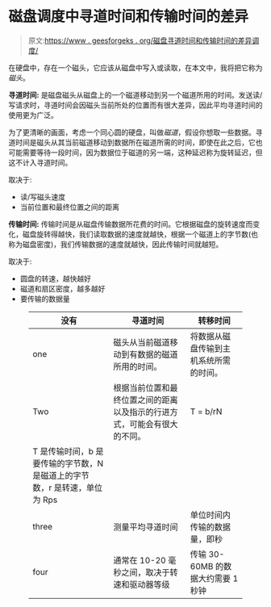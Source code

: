 # 磁盘调度中寻道时间和传输时间的差异

> 原文:[https://www . geesforgeks . org/磁盘寻道时间和传输时间的差异调度/](https://www.geeksforgeeks.org/difference-between-seek-time-and-transfer-time-in-disk-scheduling/)

在硬盘中，存在一个磁头，它应该从磁盘中写入或读取，在本文中，我将把它称为*磁头*。

**寻道时间:**
是磁盘磁头从磁盘上的一个磁道移动到另一个磁道所用的时间。发送读/写请求时，寻道时间会因磁头当前所处的位置而有很大差异，因此平均寻道时间的使用更为广泛。

为了更清晰的画面，考虑一个同心圆的硬盘，叫做*磁道*，假设你想取一些数据。寻道时间是磁头从其当前磁道移动到数据所在磁道所需的时间，即使在此之后，它也可能需要等待一段时间，因为数据位于磁道的另一端，这种延迟称为旋转延迟，但这不计入寻道时间。

取决于:

*   读/写磁头速度
*   当前位置和最终位置之间的距离

**传输时间:**
传输时间是从磁盘传输数据所花费的时间。它根据磁盘的旋转速度而变化，磁盘旋转得越快，我们读取数据的速度就越快，根据一个磁道上的字节数(也称为磁盘密度)，我们传输数据的速度就越快，因此传输时间就越短。

取决于:

*   圆盘的转速，越快越好
*   磁道和扇区密度，越多越好
*   要传输的数据量

<figure class="table">

| 没有 | 寻道时间 | 转移时间 |
| --- | --- | --- |
| one | 磁头从当前磁道移动到有数据的磁道所用的时间。 | 将数据从磁盘传输到主机系统所需的时间。 |
| Two | 根据当前位置和最终位置之间的距离以及指示的行进方式，可能会有很大的不同。 | T = b/rN
T 是传输时间，b 是要传输的字节数，N 是磁道上的字节数，r 是转速，单位为 Rps |
| three | 测量平均寻道时间 | 单位时间内传输的数据量，即秒 |
| four | 通常在 10-20 毫秒之间，取决于转速和驱动器等级 | 传输 30-60MB 的数据大约需要 1 秒钟 |

</figure>
